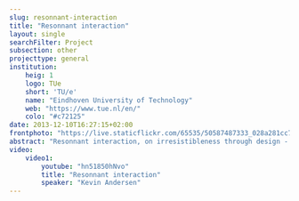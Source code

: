 ```yaml
---
slug: resonnant-interaction
title: "Resonnant interaction"
layout: single
searchFilter: Project
subsection: other
projecttype: general
institution:
    heig: 1
    logo: TUe
    short: 'TU/e'
    name: "Eindhoven University of Technology"
    web: "https://www.tue.nl/en/"
    colo: "#c72125"
date: 2013-12-10T16:27:15+02:00
frontphoto: "https://live.staticflickr.com/65535/50587487333_028a281cc7.jpg"
abstract: "Resonnant interaction, on irresistibleness through design - By Kevin Andersen"
video:
    video1:
        youtube: "hn51850hNvo"
        title: "Resonnant interaction"
        speaker: "Kevin Andersen"
---
```

